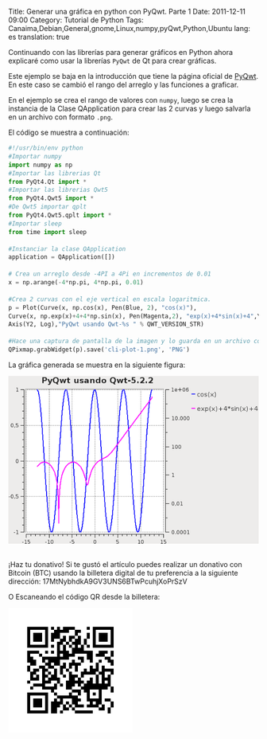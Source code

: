 Title: Generar una gráfica en python con PyQwt. Parte 1
Date: 2011-12-11 09:00
Category: Tutorial de Python
Tags: Canaima,Debian,General,gnome,Linux,numpy,pyQwt,Python,Ubuntu
lang: es
translation: true


Continuando con las librerías para generar gráficos en Python ahora explicaré como usar la librerías `PyQwt` de Qt para crear gráficas.

Este ejemplo se baja en la introducción que tiene la página oficial de [PyQwt](http://pyqwt.sourceforge.net/doc5/introduction.html). En este caso se cambió el rango del arreglo y las funciones a graficar.

En el ejemplo se crea el rango de valores con `numpy`, luego se crea la instancia de la Clase QApplication para crear las 2 curvas y luego salvarla en un archivo con formato `.png`.

El código se muestra a continuación:

```python 
#!/usr/bin/env python
#Importar numpy
import numpy as np
#Importar las librerias Qt
from PyQt4.Qt import *
#Importar las librerias Qwt5
from PyQt4.Qwt5 import *
#De Qwt5 importar qplt
from PyQt4.Qwt5.qplt import *
#Importar sleep
from time import sleep

#Instanciar la clase QApplication
application = QApplication([])

# Crea un arreglo desde -4PI a 4Pi en incrementos de 0.01
x = np.arange(-4*np.pi, 4*np.pi, 0.01)

#Crea 2 curvas con el eje vertical en escala logaritmica.
p = Plot(Curve(x, np.cos(x), Pen(Blue, 2), "cos(x)"),
Curve(x, np.exp(x)+4+4*np.sin(x), Pen(Magenta,2), "exp(x)+4*sin(x)+4",Y2),
Axis(Y2, Log),"PyQwt usando Qwt-%s " % QWT_VERSION_STR)

#Hace una captura de pantalla de la imagen y lo guarda en un archivo con formato PNG
QPixmap.grabWidget(p).save('cli-plot-1.png', 'PNG')
```

La gráfica generada se muestra en la siguiente figura:  

![Texto alternativo](./images/generarunagraficaenpythonconpyqwt-1.png)


##  ##
¡Haz tu donativo!
Si te gustó el artículo puedes realizar un donativo con Bitcoin (BTC)
usando la billetera digital de tu preferencia a la siguiente
dirección: 17MtNybhdkA9GV3UNS6BTwPcuhjXoPrSzV

O Escaneando el código QR desde la billetera:

![17MtNybhdkA9GV3UNS6BTwPcuhjXoPrSzV](./images/17MtNybhdkA9GV3UNS6BTwPcuhjXoPrSzV.png)

